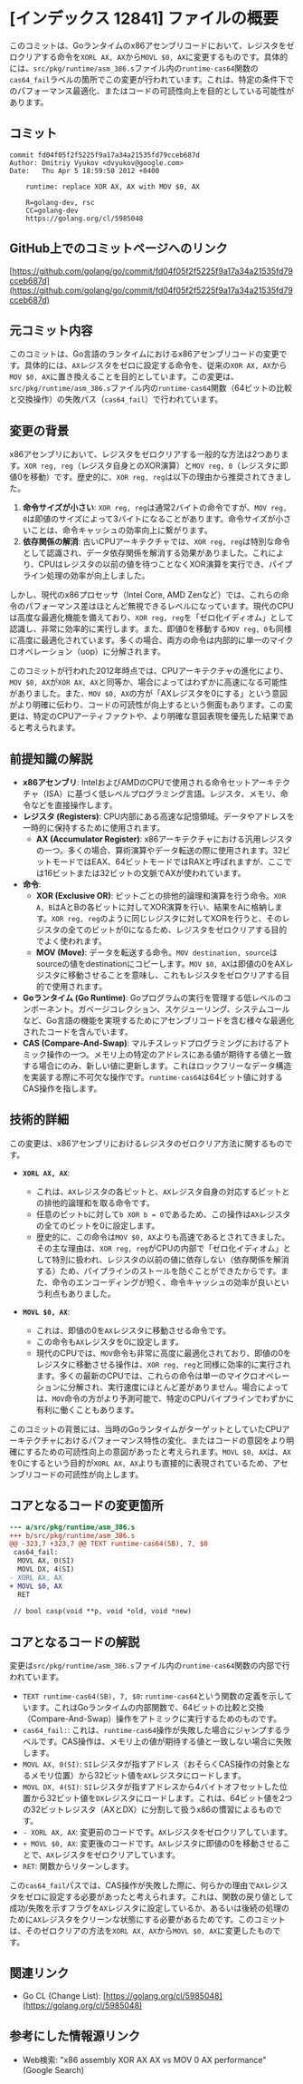 # [インデックス 12841] ファイルの概要

このコミットは、Goランタイムのx86アセンブリコードにおいて、レジスタをゼロクリアする命令を`XORL AX, AX`から`MOVL $0, AX`に変更するものです。具体的には、`src/pkg/runtime/asm_386.s`ファイル内の`runtime·cas64`関数の`cas64_fail`ラベルの箇所でこの変更が行われています。これは、特定の条件下でのパフォーマンス最適化、またはコードの可読性向上を目的としている可能性があります。

## コミット

```
commit fd04f05f2f5225f9a17a34a21535fd79cceb687d
Author: Dmitriy Vyukov <dvyukov@google.com>
Date:   Thu Apr 5 18:59:50 2012 +0400

    runtime: replace XOR AX, AX with MOV $0, AX
    
    R=golang-dev, rsc
    CC=golang-dev
    https://golang.org/cl/5985048
```

## GitHub上でのコミットページへのリンク

[https://github.com/golang/go/commit/fd04f05f2f5225f9a17a34a21535fd79cceb687d](https://github.com/golang/go/commit/fd04f05f2f5225f9a17a34a21535fd79cceb687d)

## 元コミット内容

このコミットは、Go言語のランタイムにおけるx86アセンブリコードの変更です。具体的には、`AX`レジスタをゼロに設定する命令を、従来の`XOR AX, AX`から`MOV $0, AX`に置き換えることを目的としています。この変更は、`src/pkg/runtime/asm_386.s`ファイル内の`runtime·cas64`関数（64ビットの比較と交換操作）の失敗パス（`cas64_fail`）で行われています。

## 変更の背景

x86アセンブリにおいて、レジスタをゼロクリアする一般的な方法は2つあります。`XOR reg, reg`（レジスタ自身とのXOR演算）と`MOV reg, 0`（レジスタに即値0を移動）です。歴史的に、`XOR reg, reg`は以下の理由から推奨されてきました。

1.  **命令サイズが小さい**: `XOR reg, reg`は通常2バイトの命令ですが、`MOV reg, 0`は即値のサイズによって3バイトになることがあります。命令サイズが小さいことは、命令キャッシュの効率向上に繋がります。
2.  **依存関係の解消**: 古いCPUアーキテクチャでは、`XOR reg, reg`は特別な命令として認識され、データ依存関係を解消する効果がありました。これにより、CPUはレジスタの以前の値を待つことなくXOR演算を実行でき、パイプライン処理の効率が向上しました。

しかし、現代のx86プロセッサ（Intel Core, AMD Zenなど）では、これらの命令のパフォーマンス差はほとんど無視できるレベルになっています。現代のCPUは高度な最適化機能を備えており、`XOR reg, reg`を「ゼロ化イディオム」として認識し、非常に効率的に実行します。また、即値0を移動する`MOV reg, 0`も同様に高度に最適化されています。多くの場合、両方の命令は内部的に単一のマイクロオペレーション（uop）に分解されます。

このコミットが行われた2012年時点では、CPUアーキテクチャの進化により、`MOV $0, AX`が`XOR AX, AX`と同等か、場合によってはわずかに高速になる可能性がありました。また、`MOV $0, AX`の方が「AXレジスタを0にする」という意図がより明確に伝わり、コードの可読性が向上するという側面もあります。この変更は、特定のCPUアーティファクトや、より明確な意図表現を優先した結果であると考えられます。

## 前提知識の解説

*   **x86アセンブリ**: IntelおよびAMDのCPUで使用される命令セットアーキテクチャ（ISA）に基づく低レベルプログラミング言語。レジスタ、メモリ、命令などを直接操作します。
*   **レジスタ (Registers)**: CPU内部にある高速な記憶領域。データやアドレスを一時的に保持するために使用されます。
    *   **AX (Accumulator Register)**: x86アーキテクチャにおける汎用レジスタの一つ。多くの場合、算術演算やデータ転送の際に使用されます。32ビットモードではEAX、64ビットモードではRAXと呼ばれますが、ここでは16ビットまたは32ビットの文脈でAXが使われています。
*   **命令**:
    *   **XOR (Exclusive OR)**: ビットごとの排他的論理和演算を行う命令。`XOR A, B`はAとBの各ビットに対してXOR演算を行い、結果をAに格納します。`XOR reg, reg`のように同じレジスタに対してXORを行うと、そのレジスタの全てのビットが0になるため、レジスタをゼロクリアする目的でよく使われます。
    *   **MOV (Move)**: データを転送する命令。`MOV destination, source`はsourceの値をdestinationにコピーします。`MOV $0, AX`は即値の0をAXレジスタに移動させることを意味し、これもレジスタをゼロクリアする目的で使用されます。
*   **Goランタイム (Go Runtime)**: Goプログラムの実行を管理する低レベルのコンポーネント。ガベージコレクション、スケジューリング、システムコールなど、Go言語の機能を実現するためにアセンブリコードを含む様々な最適化されたコードを含んでいます。
*   **CAS (Compare-And-Swap)**: マルチスレッドプログラミングにおけるアトミック操作の一つ。メモリ上の特定のアドレスにある値が期待する値と一致する場合にのみ、新しい値に更新します。これはロックフリーなデータ構造を実装する際に不可欠な操作です。`runtime·cas64`は64ビット値に対するCAS操作を指します。

## 技術的詳細

この変更は、x86アセンブリにおけるレジスタのゼロクリア方法に関するものです。

*   **`XORL AX, AX`**:
    *   これは、`AX`レジスタの各ビットと、`AX`レジスタ自身の対応するビットとの排他的論理和を取る命令です。
    *   任意のビット`b`に対して`b XOR b = 0`であるため、この操作は`AX`レジスタの全てのビットを0に設定します。
    *   歴史的に、この命令は`MOV $0, AX`よりも高速であるとされてきました。その主な理由は、`XOR reg, reg`がCPUの内部で「ゼロ化イディオム」として特別に扱われ、レジスタの以前の値に依存しない（依存関係を解消する）ため、パイプラインのストールを防ぐことができたからです。また、命令のエンコーディングが短く、命令キャッシュの効率が良いという利点もありました。

*   **`MOVL $0, AX`**:
    *   これは、即値の0を`AX`レジスタに移動させる命令です。
    *   この命令も`AX`レジスタを0に設定します。
    *   現代のCPUでは、`MOV`命令も非常に高度に最適化されており、即値の0をレジスタに移動させる操作は、`XOR reg, reg`と同様に効率的に実行されます。多くの最新のCPUでは、これらの命令は単一のマイクロオペレーションに分解され、実行速度にほとんど差がありません。場合によっては、`MOV`命令の方がより予測可能で、特定のCPUパイプラインでわずかに有利に働くこともあります。

このコミットの背景には、当時のGoランタイムがターゲットとしていたCPUアーキテクチャにおけるパフォーマンス特性の変化、またはコードの意図をより明確にするための可読性向上の意図があったと考えられます。`MOVL $0, AX`は、`AX`を0にするという目的が`XORL AX, AX`よりも直接的に表現されているため、アセンブリコードの可読性が向上します。

## コアとなるコードの変更箇所

```diff
--- a/src/pkg/runtime/asm_386.s
+++ b/src/pkg/runtime/asm_386.s
@@ -323,7 +323,7 @@ TEXT runtime·cas64(SB), 7, $0
 cas64_fail:
  MOVL AX, 0(SI)
  MOVL DX, 4(SI)
- XORL AX, AX
+ MOVL $0, AX
  RET
 
 // bool casp(void **p, void *old, void *new)
```

## コアとなるコードの解説

変更は`src/pkg/runtime/asm_386.s`ファイル内の`runtime·cas64`関数の内部で行われています。

*   `TEXT runtime·cas64(SB), 7, $0`: `runtime·cas64`という関数の定義を示しています。これはGoランタイムの内部関数で、64ビットの比較と交換（Compare-And-Swap）操作をアトミックに実行するためのものです。
*   `cas64_fail:`: これは、`runtime·cas64`操作が失敗した場合にジャンプするラベルです。CAS操作は、メモリ上の値が期待する値と一致しない場合に失敗します。
*   `MOVL AX, 0(SI)`: `SI`レジスタが指すアドレス（おそらくCAS操作の対象となるメモリ位置）から32ビット値を`AX`レジスタにロードします。
*   `MOVL DX, 4(SI)`: `SI`レジスタが指すアドレスから4バイトオフセットした位置から32ビット値を`DX`レジスタにロードします。これは、64ビット値を2つの32ビットレジスタ（AXとDX）に分割して扱うx86の慣習によるものです。
*   `- XORL AX, AX`: 変更前のコードです。`AX`レジスタをゼロクリアしています。
*   `+ MOVL $0, AX`: 変更後のコードです。`AX`レジスタに即値の0を移動させることで、`AX`レジスタをゼロクリアしています。
*   `RET`: 関数からリターンします。

この`cas64_fail`パスでは、CAS操作が失敗した際に、何らかの理由で`AX`レジスタをゼロに設定する必要があったと考えられます。これは、関数の戻り値として成功/失敗を示すフラグを`AX`レジスタに設定しているか、あるいは後続の処理のために`AX`レジスタをクリーンな状態にする必要があるためです。このコミットは、そのゼロクリアの方法を`XORL AX, AX`から`MOVL $0, AX`に変更したものです。

## 関連リンク

*   Go CL (Change List): [https://golang.org/cl/5985048](https://golang.org/cl/5985048)

## 参考にした情報源リンク

*   Web検索: "x86 assembly XOR AX AX vs MOV 0 AX performance" (Google Search)
